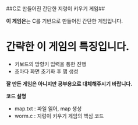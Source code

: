 ##C로 만들어진 간단한 지렁이 키우기 게임##

**이 게임은**는 C를 기반으로 만들어진 간단한 게임입니다.

# 간략한 이 게임의 특징입니다. #

- 키보드의 방향키 입력을 통한 진행
- 초마다 화면 초기화 후 맵 생성

**잘 만든 게임은 아니지만 공부용으로 대체해주시기 바랍니다.**

**코드 설명**

 - map.txt : 파일 읽어, map 생성
 - worm.c : 지렁이 키우기 게임의 핵심 코드
 
